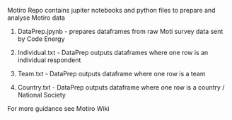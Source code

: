 Motiro Repo contains jupiter notebooks and python files to prepare and analyse Motiro data

1. DataPrep.jpynb - prepares dataframes from raw Moti survey data sent by Code Energy

2. Individual.txt - DataPrep outputs dataframes where one row is an individual respondent

3. Team.txt - DataPrep outputs dataframe where one row is a team

4. Country.txt - DataPrep outputs dataframe where one row is a country / National Society

For more guidance see Motiro Wiki
